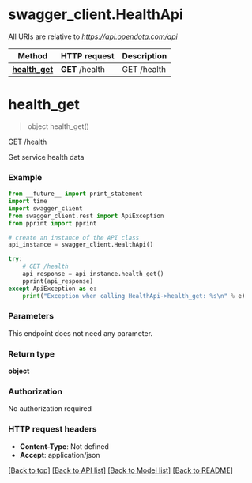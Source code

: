 # swagger_client.HealthApi

All URIs are relative to *https://api.opendota.com/api*

Method | HTTP request | Description
------------- | ------------- | -------------
[**health_get**](HealthApi.md#health_get) | **GET** /health | GET /health


# **health_get**
> object health_get()

GET /health

Get service health data

### Example 
```python
from __future__ import print_statement
import time
import swagger_client
from swagger_client.rest import ApiException
from pprint import pprint

# create an instance of the API class
api_instance = swagger_client.HealthApi()

try: 
    # GET /health
    api_response = api_instance.health_get()
    pprint(api_response)
except ApiException as e:
    print("Exception when calling HealthApi->health_get: %s\n" % e)
```

### Parameters
This endpoint does not need any parameter.

### Return type

**object**

### Authorization

No authorization required

### HTTP request headers

 - **Content-Type**: Not defined
 - **Accept**: application/json

[[Back to top]](#) [[Back to API list]](../README.md#documentation-for-api-endpoints) [[Back to Model list]](../README.md#documentation-for-models) [[Back to README]](../README.md)

